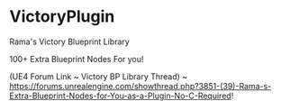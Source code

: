 # VictoryPlugin
Rama's Victory Blueprint Library

100+ Extra Blueprint Nodes For you!

(UE4 Forum Link ~ Victory BP Library Thread) ~ https://forums.unrealengine.com/showthread.php?3851-(39)-Rama-s-Extra-Blueprint-Nodes-for-You-as-a-Plugin-No-C-Required!
